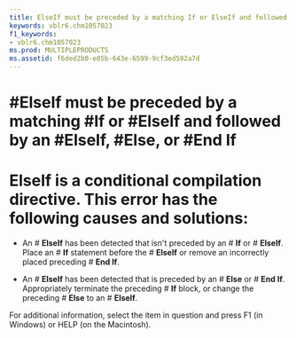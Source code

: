 ```yaml
---
title: ElseIf must be preceded by a matching If or ElseIf and followed by an ElseIf, Else, or End If
keywords: vblr6.chm1057023
f1_keywords:
- vblr6.chm1057023
ms.prod: MULTIPLEPRODUCTS
ms.assetid: f6ded2b0-e05b-643e-6599-9cf3ed592a7d
---
```



# #ElseIf must be preceded by a matching #If or #ElseIf and followed by an #ElseIf, #Else, or #End If

# **ElseIf** is a conditional compilation directive. This error has the following causes and solutions:



- An # **ElseIf** has been detected that isn't preceded by an # **If** or # **ElseIf**. Place an # **If** statement before the # **ElseIf** or remove an incorrectly placed preceding # **End If**.
    
- An # **ElseIf** has been detected that is preceded by an # **Else** or # **End If**. Appropriately terminate the preceding # **If** block, or change the preceding # **Else** to an # **ElseIf**.
    

For additional information, select the item in question and press F1 (in Windows) or HELP (on the Macintosh).


